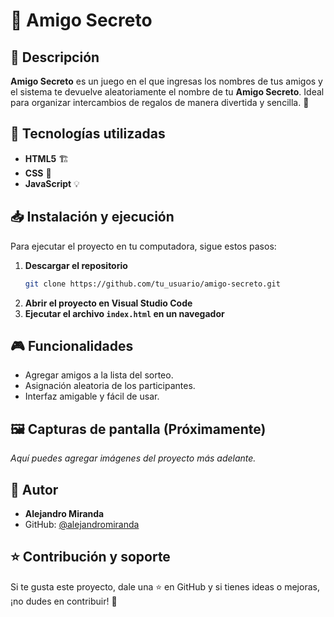 # 🎁 Amigo Secreto

## 📌 Descripción
**Amigo Secreto** es un juego en el que ingresas los nombres de tus amigos y el sistema te devuelve aleatoriamente el nombre de tu **Amigo Secreto**. Ideal para organizar intercambios de regalos de manera divertida y sencilla. 🎉

## 🚀 Tecnologías utilizadas
- **HTML5** 🏗️
- **CSS** 🎨
- **JavaScript** 💡

## 📥 Instalación y ejecución
Para ejecutar el proyecto en tu computadora, sigue estos pasos:

1. **Descargar el repositorio**
   ```sh
   git clone https://github.com/tu_usuario/amigo-secreto.git
   ```
2. **Abrir el proyecto en Visual Studio Code**
3. **Ejecutar el archivo `index.html` en un navegador**

## 🎮 Funcionalidades
- Agregar amigos a la lista del sorteo.
- Asignación aleatoria de los participantes.
- Interfaz amigable y fácil de usar.

## 🖼️ Capturas de pantalla (Próximamente)
_Aquí puedes agregar imágenes del proyecto más adelante._

## 👤 Autor
- **Alejandro Miranda**  
- GitHub: [@alejandromiranda](https://github.com/alejandromiranda)

## ⭐ Contribución y soporte
Si te gusta este proyecto, dale una ⭐ en GitHub y si tienes ideas o mejoras, ¡no dudes en contribuir! 🚀

